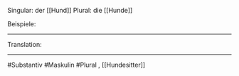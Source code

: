 Singular: der [[Hund]]
Plural: die [[Hunde]]


Beispiele:

---
Translation:


---

#Substantiv #Maskulin  #Plural 
, [[Hundesitter]]